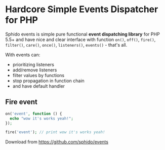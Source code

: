 <!--
title : Hardcore Simple Events Dispatcher for PHP
author : Roman Ožana <ozana@omdesign.cz>
date : 5.10.2014 19:49:49
tags : events, PHP
-->

# Hardcore Simple Events Dispatcher for PHP

Sphido events is simple pure functional **event dispatching library** for PHP 5.5+ and have nice and clear interface with function `on()`, `off()`, `fire()`, `filter()`, `care()`, `once()`, `listeners()`, `events()` - that's all.

With events can:

- prioritizing listeners
- add/remove listeners
- filter values by functions
- stop propagation in function chain
- and have default handler

## Fire event

```php
on('event', function () {
  echo "wow it's works yeah!";
});

fire('event'); // print wow it's works yeah!
```

Download from https://github.com/sphido/events